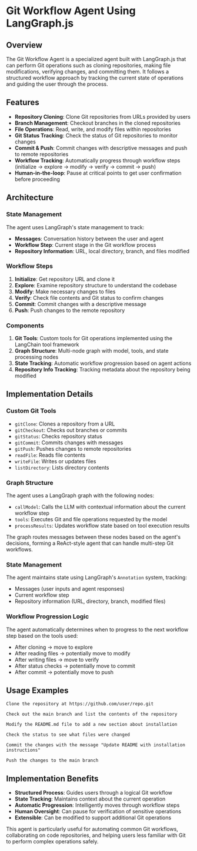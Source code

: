 # Git Workflow Agent Using LangGraph.js

## Overview

The Git Workflow Agent is a specialized agent built with LangGraph.js that can perform Git operations such as cloning repositories, making file modifications, verifying changes, and committing them. It follows a structured workflow approach by tracking the current state of operations and guiding the user through the process.

## Features

- **Repository Cloning**: Clone Git repositories from URLs provided by users
- **Branch Management**: Checkout branches in the cloned repositories
- **File Operations**: Read, write, and modify files within repositories
- **Git Status Tracking**: Check the status of Git repositories to monitor changes
- **Commit & Push**: Commit changes with descriptive messages and push to remote repositories
- **Workflow Tracking**: Automatically progress through workflow steps (initialize → explore → modify → verify → commit → push)
- **Human-in-the-loop**: Pause at critical points to get user confirmation before proceeding

## Architecture

### State Management

The agent uses LangGraph's state management to track:

- **Messages**: Conversation history between the user and agent
- **Workflow Step**: Current stage in the Git workflow process
- **Repository Information**: URL, local directory, branch, and files modified

### Workflow Steps

1. **Initialize**: Get repository URL and clone it
2. **Explore**: Examine repository structure to understand the codebase
3. **Modify**: Make necessary changes to files
4. **Verify**: Check file contents and Git status to confirm changes
5. **Commit**: Commit changes with a descriptive message
6. **Push**: Push changes to the remote repository

### Components

1. **Git Tools**: Custom tools for Git operations implemented using the LangChain tool framework
2. **Graph Structure**: Multi-node graph with model, tools, and state processing nodes
3. **State Tracking**: Automatic workflow progression based on agent actions
4. **Repository Info Tracking**: Tracking metadata about the repository being modified

## Implementation Details

### Custom Git Tools

- `gitClone`: Clones a repository from a URL
- `gitCheckout`: Checks out branches or commits
- `gitStatus`: Checks repository status
- `gitCommit`: Commits changes with messages
- `gitPush`: Pushes changes to remote repositories
- `readFile`: Reads file contents
- `writeFile`: Writes or updates files
- `listDirectory`: Lists directory contents

### Graph Structure

The agent uses a LangGraph graph with the following nodes:

- `callModel`: Calls the LLM with contextual information about the current workflow step
- `tools`: Executes Git and file operations requested by the model
- `processResults`: Updates workflow state based on tool execution results

The graph routes messages between these nodes based on the agent's decisions, forming a ReAct-style agent that can handle multi-step Git workflows.

### State Management

The agent maintains state using LangGraph's `Annotation` system, tracking:

- Messages (user inputs and agent responses)
- Current workflow step
- Repository information (URL, directory, branch, modified files)

### Workflow Progression Logic

The agent automatically determines when to progress to the next workflow step based on the tools used:

- After cloning → move to explore
- After reading files → potentially move to modify
- After writing files → move to verify
- After status checks → potentially move to commit
- After commit → potentially move to push

## Usage Examples

```
Clone the repository at https://github.com/user/repo.git

Check out the main branch and list the contents of the repository

Modify the README.md file to add a new section about installation

Check the status to see what files were changed

Commit the changes with the message "Update README with installation instructions"

Push the changes to the main branch
```

## Implementation Benefits

- **Structured Process**: Guides users through a logical Git workflow
- **State Tracking**: Maintains context about the current operation
- **Automatic Progression**: Intelligently moves through workflow steps
- **Human Oversight**: Can pause for verification of sensitive operations
- **Extensible**: Can be modified to support additional Git operations

This agent is particularly useful for automating common Git workflows, collaborating on code repositories, and helping users less familiar with Git to perform complex operations safely.